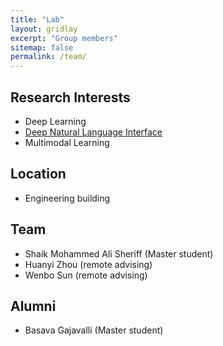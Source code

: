 ```yaml
---
title: "Lab"
layout: gridlay
excerpt: "Group members"
sitemap: false
permalink: /team/
---
```



## Research Interests

- Deep Learning
- [Deep Natural Language Interface](https://wenlu-w.github.io/project/2021/01/01/NLIDB.html)
- Multimodal Learning


## Location

- Engineering building


## Team

- Shaik Mohammed Ali Sheriff (Master student)
- Huanyi Zhou (remote advising) 
- Wenbo Sun (remote advising)


## Alumni

- Basava Gajavalli (Master student)




